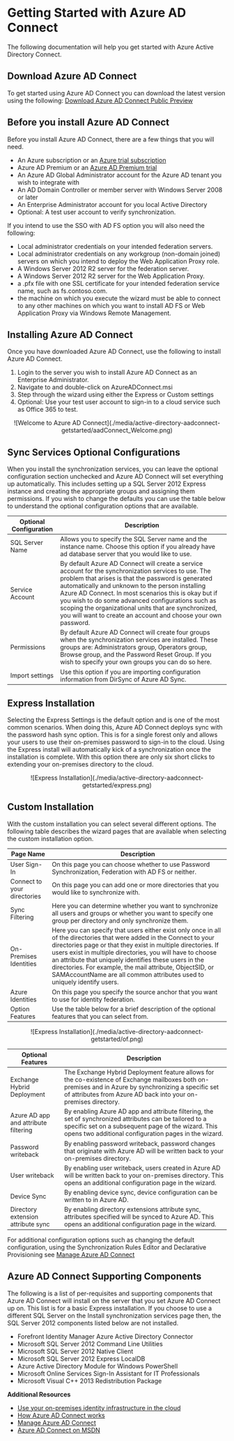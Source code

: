 <properties 
	pageTitle="Getting Started with Azure AD Connect" 
	description="Learn how to download, install and run the setup wizard for Azure AD Connect." 
	services="active-directory" 
	documentationCenter="" 
	authors="billmath" 
	manager="terrylan" 
	editor="lisatoft"/>

<tags 
	ms.service="azure-active-directory-connect" 
	ms.workload="identity" 
	ms.tgt_pltfrm="na" 
	ms.devlang="na" 
	ms.topic="article" 
	ms.date="04/02/2015" 
	ms.author="billmath"/>

# Getting Started with Azure AD Connect

The following documentation will help you get started with Azure Active Directory Connect.

## Download Azure AD Connect



To get started using Azure AD Connect you can download the latest version using the following:  [Download Azure AD Connect Public Preview](http://connect.microsoft.com/site1164/program8612) 

## Before you install Azure AD Connect
Before you install Azure AD Connect, there are a few things that you will need.  

- An Azure subscription or an [Azure trial subscription](http://azure.microsoft.com/pricing/free-trial/)
- Azure AD Premium or an [Azure AD Premium trial](http://aka.ms/aadptrial)
- An Azure AD Global Administrator account for the Azure AD tenant you wish to integrate with
- An AD Domain Controller or member server with Windows Server 2008 or later
- An Enterprise Administrator account for you local Active Directory
- Optional:  A test user account to verify synchronization. 

If you intend to use the SSO with AD FS option you will also need the following:

- Local administrator credentials on your intended federation servers.
- Local administrator credentials on any workgroup (non-domain joined) servers on which you intend to deploy the Web Application Proxy role.
- A Windows Server 2012 R2 server for the federation server.
- A Windows Server 2012 R2 server for the Web Application Proxy.
-  a .pfx file with one SSL certificate for your intended federation service name, such as fs.contoso.com.
- the machine on which you execute the wizard must be able to connect to any other machines on which you want to install AD FS or Web Application Proxy via Windows Remote Management.


## Installing Azure AD Connect

Once you have downloaded Azure AD Connect, use the following to install Azure AD Connect.

1. Login to the server you wish to install Azure AD Connect as an Enterprise Administrator.
2. Navigate to and double-click on AzureADConnect.msi
3. Step through the wizard using either the Express or Custom settings
4. Optional:  Use your test user account to sign-in to a cloud service such as Office 365 to test.

<center>![Welcome to Azure AD Connect](./media/active-directory-aadconnect-getstarted/aadConnect_Welcome.png)</center>

## Sync Services Optional Configurations
When you install the synchronization services, you can leave the optional configuration section unchecked and Azure AD Connect will set everything up automatically.  This includes setting up a SQL Server 2012 Express instance and creating the appropriate groups and assigning them permissions.  If you wish to change the defaults you can use the table below to understand the optional configuration options that are available.

Optional Configuration  | Description 
------------- | ------------- |
SQL Server Name  |Allows you to specify the SQL Server name and the instance name.  Choose this option if you already have ad database server that you would like to use.
Service Account  |By default Azure AD Connect will create a service account for the synchronization services to use.  The problem that arises is that the password is generated automatically and unknown to the person installing Azure AD Connect.  In most scenarios this is okay but if you wish to do some advanced configurations such as scoping the organizational units that are synchronized, you will want to create an account and choose your own password.  |
Permissions | By default Azure AD Connect will create four groups when the synchronization services are installed.  These groups are: Administrators group, Operators group, Browse group, and the Password Reset Group.  If you wish to specify your own groups you can do so here.
Import settings  |Use this option if you are importing configuration information from DirSync of Azure AD Sync.|



## Express Installation
Selecting the Express Settings is the default option and is one of the most common scenarios.  When doing this, Azure AD Connect deploys sync with the password hash sync option. This is for a single forest only and allows your users to use their on-premises password to sign-in to the cloud.  Using the Express install will automatically kick of a synchronization once the installation is complete.  With this option there are only six short clicks to extending your on-premises directory to the cloud.

<center>![Express Installation](./media/active-directory-aadconnect-getstarted/express.png)</center>

## Custom Installation

With the custom installation you can select several different options.  The following table describes the wizard pages that are available when selecting the custom installation option.

Page Name    | Description
-------------------    | ------------- | 
User Sign-In|On this page you can choose whether to use Password Synchronization, Federation with AD FS or neither.
Connect to your directories|On this page you can add one or more directories that you would like to synchronize with.
Sync Filtering| Here you can determine whether you want to synchronize all users and groups or whether you want to specify one group per directory and only synchronize them.
On-Premises Identities|Here you can specify that users either exist only once in all of the directories that were added in the Connect to your directories page or that they exist in multiple directories.  If users exist in multiple directories, you will have to choose an attribute that uniquely identifies these users in the directories.  For example, the mail attribute, ObjectSID, or SAMAccountName are all common attributes used to uniquely identify users.
Azure Identities|On this page you specify the source anchor that you want to use for identity federation.
Option Features|Use the table below for a brief description of the optional features that you can select from.

<center>![Express Installation](./media/active-directory-aadconnect-getstarted/of.png)</center>


Optional Features      | Description
-------------------    | ------------- | 
Exchange Hybrid Deployment |The Exchange Hybrid Deployment feature allows for the co-existence of Exchange mailboxes both on-premises and in Azure by synchronizing a specific set of attributes from Azure AD back into your on-premises directory.
Azure AD app and attribute filtering|By enabling Azure AD app and attribute filtering, the set of synchronized attributes can be tailored to a specific set on a subsequent page of the wizard.  This opens two additional configuration pages in the wizard.  
Password writeback|By enabling password writeback, password changes that originate with Azure AD will be written back to your on-premises directory.
User writeback|By enabling user writeback, users created in Azure AD will be written back to your on-premises directory.  This opens an additional configuration page in the wizard.  
Device Sync|By enabling device sync, device configuration can be written to in Azure AD.
Directory extension attribute sync|By enabling directory extensions attribute sync, attributes specified will be synced to Azure AD.  This opens an additional configuration page in the wizard.  

For additional configuration options such as changing the default configuration, using the Synchronization Rules Editor and Declarative Provisioning see [Manage Azure AD Connect](active-directory-aadconnect-manage.md)

## Azure AD Connect Supporting Components

The following is a list of per-requisites and supporting components that Azure AD Connect will install on the server that you set Azure AD Connect up on.  This list is for a basic Express installation.  If you choose to use a different SQL Server on the Install synchronization services page then, the SQL Server 2012 components listed below are not installed. 

- Forefront Identity Manager Azure Active Directory Connector
- Microsoft SQL Server 2012 Command Line Utilities
- Microsoft SQL Server 2012 Native Client
- Microsoft SQL Server 2012 Express LocalDB
- Azure Active Directory Module for Windows PowerShell
- Microsoft Online Services Sign-In Assistant for IT Professionals
- Microsoft Visual C++ 2013 Redistribution Package


**Additional Resources**

* [Use your on-premises identity infrastructure in the cloud](active-directory-aadconnect.md)
* [How Azure AD Connect works](active-directory-aadconnect-howitworks.md)
* [Manage Azure AD Connect](active-directory-aadconnect-manage.md)
* [Azure AD Connect on MSDN](https://msdn.microsoft.com/library/azure/dn832695.aspx)
